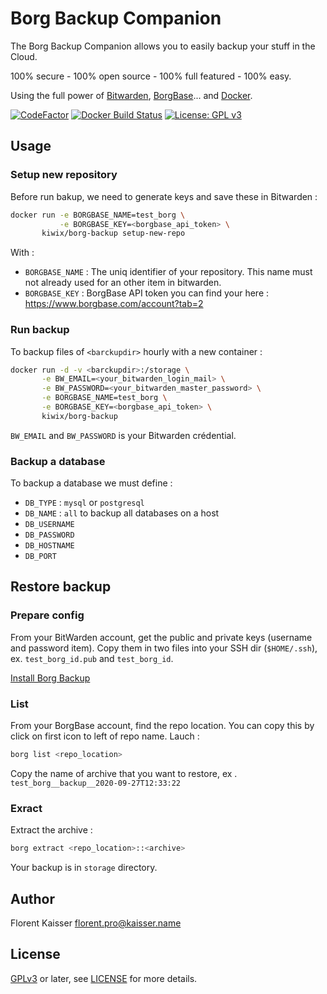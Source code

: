 # Borg Backup Companion

The Borg Backup Companion allows you to easily backup your stuff in the Cloud.

100% secure - 100% open source - 100% full featured - 100% easy.

Using the full power of [Bitwarden](https://bitwarden.com),
[BorgBase](https://borgbase.com)... and [Docker](https://docker.com).

[![CodeFactor](https://www.codefactor.io/repository/github/kiwix/borg-backup/badge)](https://www.codefactor.io/repository/github/kiwix/borg-backup/)
[![Docker Build Status](https://img.shields.io/docker/cloud/build/kiwix/borg-backup)](https://hub.docker.com/r/kiwix/borg-backup)
[![License: GPL v3](https://img.shields.io/badge/License-GPLv3-blue.svg)](https://www.gnu.org/licenses/gpl-3.0)

## Usage

### Setup new repository

Before run bakup, we need to generate keys and save these in Bitwarden :

```bash
docker run -e BORGBASE_NAME=test_borg \
           -e BORGBASE_KEY=<borgbase_api_token> \
       kiwix/borg-backup setup-new-repo
```

With :

- `BORGBASE_NAME` : The uniq identifier of your repository. This name must not already used for an other item in bitwarden.
- `BORGBASE_KEY` : BorgBase API token you can find your here : https://www.borgbase.com/account?tab=2

### Run backup

To backup files of `<barckupdir>` hourly with a new container :

```bash
docker run -d -v <barckupdir>:/storage \
       -e BW_EMAIL=<your_bitwarden_login_mail> \
       -e BW_PASSWORD=<your_bitwarden_master_password> \
       -e BORGBASE_NAME=test_borg \
       -e BORGBASE_KEY=<borgbase_api_token> \
       kiwix/borg-backup
```

`BW_EMAIL` and `BW_PASSWORD` is your Bitwarden crédential.

### Backup a database

To backup a database we must define :

- `DB_TYPE` : `mysql` or `postgresql`
- `DB_NAME` : `all` to backup all databases on a host
- `DB_USERNAME`
- `DB_PASSWORD`
- `DB_HOSTNAME`
- `DB_PORT`

## Restore backup

### Prepare config
From your BitWarden account, get the public and private keys (username and password item).
Copy them in two files into your SSH dir (`$HOME/.ssh`), ex. `test_borg_id.pub` and `test_borg_id`.

[Install Borg Backup](https://borgbackup.readthedocs.io/en/stable/installation.html)


### List
From your BorgBase account, find the repo location. You can copy this by click on first icon to left of repo name.
Lauch : 
```bash
borg list <repo_location>
```

Copy the name of archive that you want to restore, ex . `test_borg__backup__2020-09-27T12:33:22`

### Exract
Extract the archive :
```bash
borg extract <repo_location>::<archive>
```

Your backup is in `storage` directory.

## Author

Florent Kaisser <florent.pro@kaisser.name>


## License

[GPLv3](https://www.gnu.org/licenses/gpl-3.0) or later, see
[LICENSE](LICENSE) for more details.

